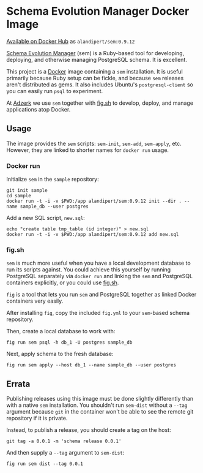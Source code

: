 # Schema Evolution Manager Docker Image

[Available on Docker Hub](https://registry.hub.docker.com/u/alandipert/sem/) as `alandipert/sem:0.9.12`

[Schema Evolution Manager](https://github.com/gilt/schema-evolution-manager)
(sem) is a Ruby-based tool for developing, deploying, and otherwise
managing PostgreSQL schema.  It is excellent.

This project is a [Docker](https://www.docker.com/) image containing a
`sem` installation.  It is useful primarily because Ruby setup can be
fickle, and because `sem` releases aren't distributed as gems.  It
also includes Ubuntu's `postgresql-client` so you can easily run
`psql` to experiment.

At [Adzerk](http://adzerk.com) we use `sem` together with
[fig.sh](http://www.fig.sh/) to develop, deploy, and manage
applications atop Docker.

## Usage

The image provides the `sem` scripts: `sem-init`, `sem-add`,
`sem-apply`, etc.  However, they are linked to shorter names for
`docker run` usage.

### Docker run

Initialize `sem` in the `sample` repository:

    git init sample
    cd sample
    docker run -t -i -v $PWD:/app alandipert/sem:0.9.12 init --dir . --name sample_db --user postgres

Add a new SQL script, `new.sql`:

    echo "create table tmp_table (id integer)" > new.sql
    docker run -t -i -v $PWD:/app alandipert/sem:0.9.12 add new.sql

### fig.sh

`sem` is much more useful when you have a local development database
to run its scripts against.  You could achieve this yourself by
running PostgreSQL separately via `docker run` and linking the `sem`
and PostgreSQL containers explicitly, or you could use
[fig.sh](http://www.fig.sh/).

`fig` is a tool that lets you run `sem` and PostgreSQL together as
linked Docker containers very easily.

After installing `fig`, copy the included `fig.yml` to your
`sem`-based schema repository.

Then, create a local database to work with:

    fig run sem psql -h db_1 -U postgres sample_db

Next, apply schema to the fresh database:

    fig run sem apply --host db_1 --name sample_db --user postgres

## Errata

Publishing releases using this image must be done slightly differently
than with a native `sem` installation.  You shouldn't run `sem-dist`
without a `--tag` argument because `git` in the container won't be
able to see the remote git repository if it is private.

Instead, to publish a release, you should create a tag on the host:

    git tag -a 0.0.1 -m 'schema release 0.0.1'

And then supply a `--tag` argument to `sem-dist`:

    fig run sem dist --tag 0.0.1

